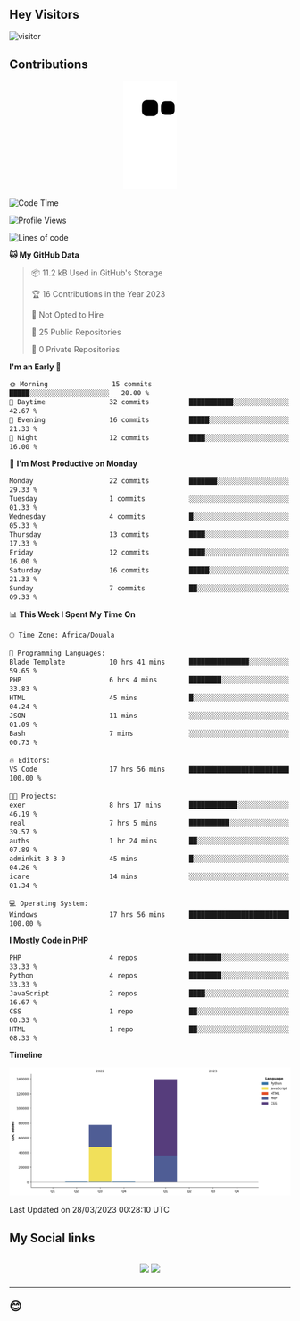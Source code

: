 ## Hey Visitors
![visitor](https://profile-counter.glitch.me/Fotsingboris/count.svg)

## Contributions
<p align="center">
  <img src="https://raw.githubusercontent.com/Fotsingboris/Fotsingboris/output/github-contribution-grid-snake.svg" />
</p>

<!--START_SECTION:waka-->
![Code Time](http://img.shields.io/badge/Code%20Time-208%20hrs%2053%20mins-blue)

![Profile Views](http://img.shields.io/badge/Profile%20Views-0-blue)

![Lines of code](https://img.shields.io/badge/From%20Hello%20World%20I%27ve%20Written-218.4%20thousand%20lines%20of%20code-blue)

**🐱 My GitHub Data** 

> 📦 11.2 kB Used in GitHub's Storage 
 > 
> 🏆 16 Contributions in the Year 2023
 > 
> 🚫 Not Opted to Hire
 > 
> 📜 25 Public Repositories 
 > 
> 🔑 0 Private Repositories 
 > 
**I'm an Early 🐤** 

```text
🌞 Morning                15 commits          █████░░░░░░░░░░░░░░░░░░░░   20.00 % 
🌆 Daytime                32 commits          ███████████░░░░░░░░░░░░░░   42.67 % 
🌃 Evening                16 commits          █████░░░░░░░░░░░░░░░░░░░░   21.33 % 
🌙 Night                  12 commits          ████░░░░░░░░░░░░░░░░░░░░░   16.00 % 
```
📅 **I'm Most Productive on Monday** 

```text
Monday                   22 commits          ███████░░░░░░░░░░░░░░░░░░   29.33 % 
Tuesday                  1 commits           ░░░░░░░░░░░░░░░░░░░░░░░░░   01.33 % 
Wednesday                4 commits           █░░░░░░░░░░░░░░░░░░░░░░░░   05.33 % 
Thursday                 13 commits          ████░░░░░░░░░░░░░░░░░░░░░   17.33 % 
Friday                   12 commits          ████░░░░░░░░░░░░░░░░░░░░░   16.00 % 
Saturday                 16 commits          █████░░░░░░░░░░░░░░░░░░░░   21.33 % 
Sunday                   7 commits           ██░░░░░░░░░░░░░░░░░░░░░░░   09.33 % 
```


📊 **This Week I Spent My Time On** 

```text
🕑︎ Time Zone: Africa/Douala

💬 Programming Languages: 
Blade Template           10 hrs 41 mins      ███████████████░░░░░░░░░░   59.65 % 
PHP                      6 hrs 4 mins        ████████░░░░░░░░░░░░░░░░░   33.83 % 
HTML                     45 mins             █░░░░░░░░░░░░░░░░░░░░░░░░   04.24 % 
JSON                     11 mins             ░░░░░░░░░░░░░░░░░░░░░░░░░   01.09 % 
Bash                     7 mins              ░░░░░░░░░░░░░░░░░░░░░░░░░   00.73 % 

🔥 Editors: 
VS Code                  17 hrs 56 mins      █████████████████████████   100.00 % 

🐱‍💻 Projects: 
exer                     8 hrs 17 mins       ████████████░░░░░░░░░░░░░   46.19 % 
real                     7 hrs 5 mins        ██████████░░░░░░░░░░░░░░░   39.57 % 
auths                    1 hr 24 mins        ██░░░░░░░░░░░░░░░░░░░░░░░   07.89 % 
adminkit-3-3-0           45 mins             █░░░░░░░░░░░░░░░░░░░░░░░░   04.26 % 
icare                    14 mins             ░░░░░░░░░░░░░░░░░░░░░░░░░   01.34 % 

💻 Operating System: 
Windows                  17 hrs 56 mins      █████████████████████████   100.00 % 
```

**I Mostly Code in PHP** 

```text
PHP                      4 repos             ████████░░░░░░░░░░░░░░░░░   33.33 % 
Python                   4 repos             ████████░░░░░░░░░░░░░░░░░   33.33 % 
JavaScript               2 repos             ████░░░░░░░░░░░░░░░░░░░░░   16.67 % 
CSS                      1 repo              ██░░░░░░░░░░░░░░░░░░░░░░░   08.33 % 
HTML                     1 repo              ██░░░░░░░░░░░░░░░░░░░░░░░   08.33 % 
```



**Timeline**

![Lines of Code chart](https://raw.githubusercontent.com/Fotsingboris/Fotsingboris/main/assets/bar_graph.png)


 Last Updated on 28/03/2023 00:28:10 UTC
<!--END_SECTION:waka-->

<h2>My Social links <h2>
<p align="center">
   <a href="https://linkedin.com/in/Fotsingboris-Mathieu"><img src="https://img.shields.io/badge/linkedin-%230077B5.svg?style=for-the-badge&logo=linkedin&logoColor=white"></a>
   <a href="https://instagram.com/Fotsingboris"><img src="https://img.shields.io/badge/instagram-%23E4405F.svg?style=for-the-badge&logo=Instagram&logoColor=white"></a>
  </p>
<hr>
😊
